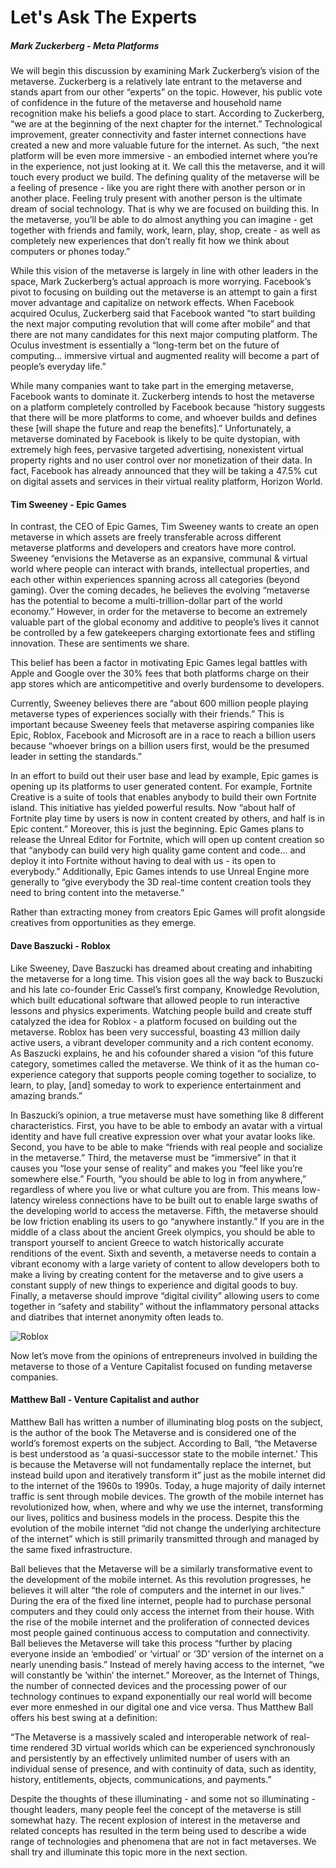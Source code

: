 # Let's Ask The Experts

##### Mark Zuckerberg - Meta Platforms
We will begin this discussion by examining Mark Zuckerberg’s vision of the metaverse. Zuckerberg is a relatively late entrant to the metaverse and stands apart from our other “experts” on the topic. However, his public vote of confidence in the future of the metaverse and household name recognition make his beliefs a good place to start. According to Zuckerberg, “we are at the beginning of the next chapter for the internet.” Technological improvement, greater connectivity and faster internet connections have created a new and more valuable future for the internet. As such, “the next platform will be even more immersive - an embodied internet where you’re in the experience, not just looking at it. We call this the metaverse, and it will touch every product we build. The defining quality of the metaverse will be a feeling of presence - like you are right there with another person or in another place. Feeling truly present with another person is the ultimate dream of social technology. That is why we are focused on building this. In the metaverse, you’ll be able to do almost anything you can imagine - get together with friends and family, work, learn, play, shop, create - as well as completely new experiences that don’t really fit how we think about computers or phones today.”

While this vision of the metaverse is largely in line with other leaders in the space, Mark Zuckerberg’s actual approach is more worrying. Facebook’s pivot to focusing on building out the metaverse is an attempt to gain a first mover advantage and capitalize on network effects. When Facebook acquired Oculus, Zuckerberg said that Facebook wanted “to start building the next major computing revolution that will come after mobile” and that there are not many candidates for this next major computing platform. The Oculus investment is essentially a “long-term bet on the future of computing… immersive virtual and augmented reality will become a part of people’s everyday life.”

While many companies want to take part in the emerging metaverse, Facebook wants to dominate it. Zuckerberg intends to host the metaverse on a platform completely controlled by Facebook because “history suggests that there will be more platforms to come, and whoever builds and defines these [will shape the future and reap the benefits].” Unfortunately, a metaverse dominated by Facebook is likely to be quite dystopian, with extremely high fees, pervasive targeted advertising, nonexistent virtual property rights and no user control over nor monetization of their data. In fact, Facebook has already announced that they will be taking a 47.5% cut on digital assets and services in their virtual reality platform, Horizon World.

#### Tim Sweeney - Epic Games
In contrast, the CEO of Epic Games, Tim Sweeney wants to create an open metaverse in which assets are freely transferable across different metaverse platforms and developers and creators have more control. Sweeney “envisions the Metaverse as an expansive, communal & virtual world where people can interact with brands, intellectual properties, and each other within experiences spanning across all categories (beyond gaming). Over the coming decades, he believes the evolving “metaverse has the potential to become a multi-trillion-dollar part of the world economy.” However, in order for the metaverse to become an extremely valuable part of the global economy and additive to people’s lives it cannot be controlled by a few gatekeepers charging extortionate fees and stifling innovation. These are sentiments we share.

This belief has been a factor in motivating Epic Games legal battles with Apple and Google over the 30% fees that both platforms charge on their app stores which are anticompetitive and overly burdensome to developers.

Currently, Sweeney believes there are “about 600 million people playing metaverse types of experiences socially with their friends.” This is important because Sweeney feels that metaverse aspiring companies like Epic, Roblox, Facebook and Microsoft are in a race to reach a billion users because “whoever brings on a billion users first, would be the presumed leader in setting the standards.” 

In an effort to build out their user base and lead by example, Epic games is opening up its platforms to user generated content. For example, Fortnite Creative is a suite of tools that enables anybody to build their own Fortnite island. This initiative has yielded powerful results. Now “about half of Fortnite play time by users is now in content created by others, and half is in Epic content.” Moreover, this is just the beginning. Epic Games plans to release the Unreal Editor for Fortnite, which will open up content creation so that “anybody can build very high quality game content and code… and deploy it into Fortnite without having to deal with us - its open to everybody.” Additionally, Epic Games intends to use Unreal Engine more generally to “give everybody the 3D real-time content creation tools they need to bring content into the metaverse.” 

Rather than extracting money from creators Epic Games will profit alongside creatives from opportunities as they emerge.

#### Dave Baszucki - Roblox
Like Sweeney, Dave Baszucki has dreamed about creating and inhabiting the metaverse for a long time. This vision goes all the way back to Buszucki and his late co-founder Eric Cassel’s first company, Knowledge Revolution, which built educational software that allowed people to run interactive lessons and physics experiments. Watching people build and create stuff catalyzed the idea for Roblox - a platform focused on building out the metaverse. Roblox has been very successful, boasting 43 million daily active users, a vibrant developer community and a rich content economy. As Baszucki explains, he and his cofounder shared a vision “of this future category, sometimes called the metaverse. We think of it as the human co-experience category that supports people coming together to socialize, to learn, to play, [and] someday to work to experience entertainment and amazing brands.”

In Baszucki’s opinion, a true metaverse must have something like 8 different characteristics. First, you have to be able to embody an avatar with a virtual identity and have full creative expression over what your avatar looks like. Second, you have to be able to make “friends with real people and socialize in the metaverse.” Third, the metaverse must be “immersive” in that it causes you “lose your sense of reality” and makes you “feel like you’re somewhere else.” Fourth, “you should be able to log in from anywhere,” regardless of where you live or what culture you are from. This means low-latency wireless connections have to be built out to enable large swaths of the developing world to access the metaverse. Fifth, the metaverse should be low friction enabling its users to go “anywhere instantly.” If you are in the middle of a class about the ancient Greek olympics, you should be able to transport yourself to ancient Greece to watch historically accurate renditions of the event. Sixth and seventh, a metaverse needs to contain a vibrant economy with a large variety of content to allow developers both to make a living by creating content for the metaverse and to give users a constant supply of new things to experience and digital goods to buy. Finally, a metaverse should improve “digital civility” allowing users to come together in “safety and stability” without the inflammatory personal attacks and diatribes that internet anonymity often leads to.

![Roblox](https://pbs.twimg.com/media/EvKiwC8VkAUtpQi.jpg)

Now let’s move from the opinions of entrepreneurs involved in building the metaverse to those of a Venture Capitalist focused on funding metaverse companies.

#### Matthew Ball - Venture Capitalist and author
Matthew Ball has written a number of illuminating blog posts on the subject, is the author of the book The Metaverse and is considered one of the world’s foremost experts on the subject. According to Ball, “the Metaverse is best understood as ‘a quasi-successor state to the mobile internet.’ This is because the Metaverse will not fundamentally replace the internet, but instead build upon and iteratively transform it” just as the mobile internet did to the internet of the 1960s to 1990s. Today, a huge majority of daily internet traffic is sent through mobile devices. The growth of the mobile internet has revolutionized how, when, where and why we use the internet, transforming our lives, politics and business models in the process. Despite this the evolution of the mobile internet “did not change the underlying architecture of the internet” which is still primarily transmitted through and managed by the same fixed infrastructure.

Ball believes that the Metaverse will be a similarly transformative event to the development of the mobile internet. As this revolution progresses, he believes it will alter “the role of computers and the internet in our lives.” During the era of the fixed line internet, people had to purchase personal computers and they could only access the internet from their house. With the rise of the mobile internet and the proliferation of connected devices most people gained continuous access to computation and connectivity. Ball believes the Metaverse will take this process “further by placing everyone inside an ‘embodied’ or ‘virtual’ or ‘3D’ version of the internet on a nearly unending basis.” Instead of merely having access to the internet, “we will constantly be ‘within’ the internet.” Moreover, as the Internet of Things, the number of connected devices and the processing power of our technology continues to expand exponentially our real world will become ever more enmeshed in our digital one and vice versa. Thus Matthew Ball offers his best swing at a definition:

“The Metaverse is a massively scaled and interoperable network of real-time rendered 3D virtual worlds which can be experienced synchronously and persistently by an effectively unlimited number of users with an individual sense of presence, and with continuity of data, such as identity, history, entitlements, objects, communications, and payments.”

Despite the thoughts of these illuminating - and some not so illuminating - thought leaders, many people feel the concept of the metaverse is still somewhat hazy. The recent explosion of interest in the metaverse and related concepts has resulted in the term being used to describe a wide range of technologies and phenomena that are not in fact metaverses. We shall try and illuminate this topic more in the next section.
